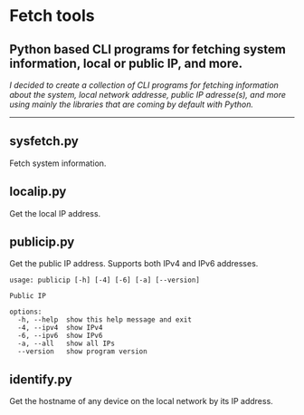 # Fetch tools
Python based CLI programs for fetching system information, local or public IP, and more.
---

*I decided to create a collection of CLI programs for fetching information about the system, local network addresse, public IP adresse(s), and more using mainly the libraries that are coming by default with Python.*

---

## sysfetch.py
Fetch system information.

## localip.py
Get the local IP address.

## publicip.py
Get the public IP address. Supports both IPv4 and IPv6 addresses.

```
usage: publicip [-h] [-4] [-6] [-a] [--version]

Public IP

options:
  -h, --help  show this help message and exit
  -4, --ipv4  show IPv4
  -6, --ipv6  show IPv6
  -a, --all   show all IPs
  --version   show program version
```

## identify.py
Get the hostname of any device on the local network by its IP address.


